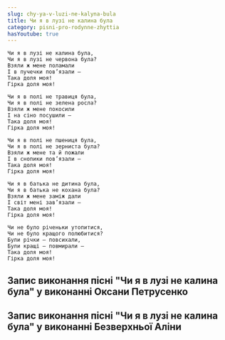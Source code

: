 ```yaml
---
slug: chy-ya-v-luzi-ne-kalyna-bula
title: Чи я в лузі не калина була
category: pisni-pro-rodynne-zhyttia
hasYoutube: true
---
```

```
Чи я в лузі не калина була,
Чи я в лузі не червона була?
Взяли ж мене поламали
І в пучечки пов’язали —
Така доля моя!
Гірка доля моя!
```

```
Чи я в полі не травиця була,
Чи я в полі не зелена росла?
Взяли ж мене покосили
І на сіно посушили —
Така доля моя!
Гірка доля моя!
```

```
Чи я в полі не пшениця була,
Чи я в полі не зерниста була?
Взяли ж мене та й пожали
І в снопики пов’язали —
Така доля моя!
Гірка доля моя!
```

```
Чи я в батька не дитина була,
Чи я в батька не кохана була?
Взяли ж мене заміж дали
І світ мені зав’язали —
Така доля моя!
Гірка доля моя!
```

```
Чи не було річеньки утопитися,
Чи не було кращого полюбитися?
Були річки — повсихали,
Були кращі — повмирали —
Така доля моя!
Гірка доля моя!
```

## Запис виконання пісні "Чи я в лузі не калина була" у виконанні Оксани Петрусенко

<YoutubeIframe id="V9rEfupPJoE" className="md:w-4/5" />

## Запис виконання пісні "Чи я в лузі не калина була" у виконанні Безверхньої Аліни

<YoutubeIframe id="q3OEHSy3H9w" className="md:w-4/5" />
